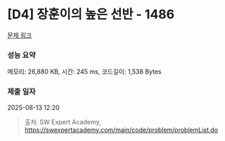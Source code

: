 # [D4] 장훈이의 높은 선반 - 1486 

[문제 링크](https://swexpertacademy.com/main/code/problem/problemDetail.do?contestProbId=AV2b7Yf6ABcBBASw) 

### 성능 요약

메모리: 26,880 KB, 시간: 245 ms, 코드길이: 1,538 Bytes

### 제출 일자

2025-08-13 12:20



> 출처: SW Expert Academy, https://swexpertacademy.com/main/code/problem/problemList.do